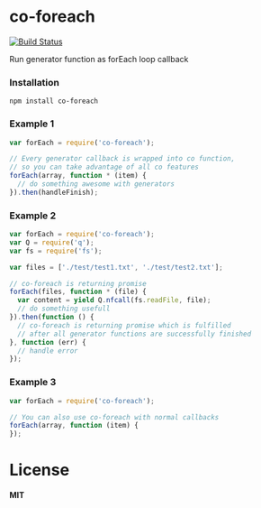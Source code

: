 co-foreach
==========
[![Build Status](https://travis-ci.org/ivpusic/co-foreach.svg?branch=master)](https://travis-ci.org/ivpusic/co-foreach)

Run generator function as forEach loop callback

### Installation

```
npm install co-foreach
```

### Example 1
```Javascript
var forEach = require('co-foreach');

// Every generator callback is wrapped into co function,
// so you can take advantage of all co features
forEach(array, function * (item) {
  // do something awesome with generators
}).then(handleFinish);
```

### Example 2

```Javascript
var forEach = require('co-foreach');
var Q = require('q');
var fs = require('fs');

var files = ['./test/test1.txt', './test/test2.txt'];

// co-foreach is returning promise 
forEach(files, function * (file) {
  var content = yield Q.nfcall(fs.readFile, file);
  // do something usefull
}).then(function () {
  // co-foreach is returning promise which is fulfilled
  // after all generator functions are successfully finished
}, function (err) {
  // handle error
});
```

### Example 3

```Javascript
var forEach = require('co-foreach');

// You can also use co-foreach with normal callbacks
forEach(array, function (item) {
});
```

# License
**MIT**
